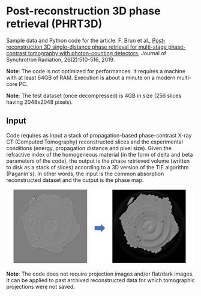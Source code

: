 # Post-reconstruction 3D phase retrieval (PHRT3D)
Sample data and Python code for the article: F. Brun et al., [Post-reconstruction 3D single-distance phase retrieval for multi-stage phase-contrast tomography with photon-counting detectors](https://doi.org/10.1107/S1600577519000237), Journal of Synchrotron Radiation, 26(2):510-516, 2019.

**Note**: The code is not optimized for performances. It requires a machine with at least 64GB of RAM. Execution is about a minute on a modern multi-core PC. 

**Note**: The test dataset (once decompressed) is 4GB in size (256 slices having 2048x2048 pixels).

## Input

Code requires as input a stack of propagation-based phase-contrast X-ray CT (Computed Tomography) reconstructed slices and the experimental conditions (energy, propagation distance and pixel size). Given the refractive index of the homogeneous material (in the form of delta and beta parameters of the code), the output is the phase retrieved volume (written to disk as a stack of slices) according to a 3D version of the TIE algorithm (Paganin's). In other words, the input is the common absorption reconstructed dataset and the output is the phase map. 

![](/doc/Figure1.jpg)

**Note**: The code does not require projection images and/or flat/dark images. It can be applied to past archived reconstructed data for which tomographic projections were not saved.
